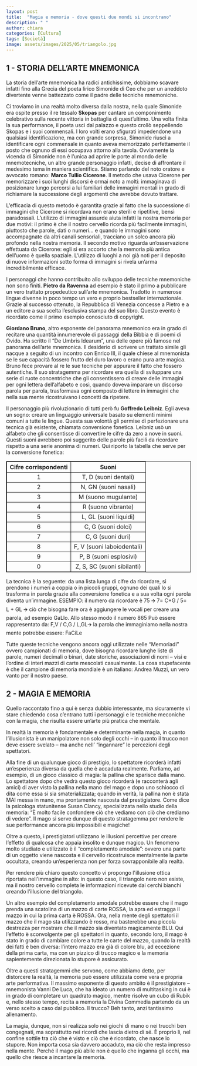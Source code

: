 ```yaml
---
layout: post
title:  "Magia e memoria - dove questi due mondi si incontrano"
description: " "
author: chiara
categories: [Cultura]
tags: [Società]
image: assets/images/2025/05/triangolo.jpg
---
```

## 1 - STORIA DELL’ARTE MNEMONICA

La storia dell’arte mnemonica ha radici antichissime, dobbiamo scavare infatti fino alla Grecia del poeta lirico Simonide di Ceo che per un aneddoto divertente venne battezzato come il padre delle tecniche mnemoniche.

Ci troviamo in una realtà molto diversa dalla nostra, nella quale Simonide era ospite presso il re tessalo **Skopas** per cantare un componimento celebrativo sulla recente vittoria in battaglia di quest’ultimo. Una volta finita la sua performance, il poeta uscì dal palazzo e questo crollò seppellendo Skopas e i suoi commensali. I loro volti erano sfigurati impedendone una qualsiasi identificazione, ma con grande sorpresa, Simonide riuscì a identificare ogni commensale in quanto aveva memorizzato perfettamente il posto che ognuno di essi occupava attorno alla tavola. 
Ovviamente la vicenda di Simonide non è l’unica ad aprire le porte al mondo delle mnemotecniche, un altro grande personaggio infatti, decise di affrontare il medesimo tema in maniera scientifica. Stiamo parlando del noto oratore e avvocato romano: **Marco Tullio Cicerone**. Il metodo che usava Cicerone per memorizzare i suoi lunghi discorsi è ormai noto a molti: immaginava di posizionare lungo percorsi a lui familiari delle immagini mentali in grado di richiamare la successione degli argomenti che avrebbe dovuto trattare. 

L’efficacia di questo metodo è garantita grazie al fatto che la successione di immagini che Cicerone si ricordava non erano sterili e ripetitive, bensì paradossali. L’utilizzo di immagini assurde aiuta infatti la nostra memoria per due motivi: il primo è che il nostro cervello ricorda più facilmente immagini, piuttosto che parole, dati o numeri… e quando le immagini sono accompagnate da altri canali sensoriali, tracciano un solco ancora più profondo nella nostra memoria.
Il secondo motivo riguarda un’osservazione effettuata da Cicerone: egli si era accorto che la memoria più antica dell’uomo è quella spaziale. L’utilizzo di luoghi a noi già noti per il deposito di nuove informazioni sotto forma di immagini si rivela un’arma incredibilmente efficace.

I personaggi che hanno contribuito allo sviluppo delle tecniche mnemoniche non sono finiti. **Pietro da Ravenna** ad esempio è stato il primo a pubblicare un vero trattato propedeutico sull’arte mnemonica. Tradotto in numerose lingue divenne in poco tempo un vero e proprio bestseller internazionale. Grazie al successo ottenuto, la Repubblica di Venezia concesse a Pietro e a un editore a sua scelta l’esclusiva stampa del suo libro. Questo evento è ricordato come il primo esempio conosciuto di copyright. 

**Giordano Bruno**, altro esponente del panorama mnemonico era in grado di recitare una quantità innumerevole di passaggi della Bibbia e di poemi di Ovido. Ha scritto il “De Umbris Idearum”, una delle opere più famose nel panorama dell’arte mnemonica. Il desiderio di scrivere un trattato simile gli nacque a seguito di un incontro con Enrico III, il quale chiese al mnemonista se le sue capacità fossero frutto del duro lavoro o erano pura arte magica. Bruno fece provare al re le sue tecniche per appurare il fatto che fossero autentiche. Il suo stratagemma per ricordare era quella di sviluppare una serie di ruote concentriche che gli consentissero di creare delle immagini per ogni lettera dell’alfabeto e così, quando doveva imparare un discorso parola per parola, trasformava ogni composto di lettere in immagini che nella sua mente ricostruivano i concetti da ripetere.

Il personaggio più rivoluzionario di tutti però fu **Goffredo Leibniz**. Egli aveva un sogno: creare un linguaggio universale basato su elementi minimi comuni a tutte le lingue. Questa sua volontà gli permise di perfezionare una tecnica già esistente, chiamata conversione fonetica. Leibniz usò un alfabeto che gli consentisse di convertire le cifre da zero a nove in suoni. Questi suoni avrebbero poi suggerito delle parole più facili da ricordare rispetto a una serie anonima di numeri.
Qui riporto la tabella che serve per la conversione fonetica:

<div align="center">
<table style="border: 1px solid black; border-collapse: collapse; text-align: center;">
    <thead>
        <tr>
            <th style="border: 1px solid black; border-collapse: collapse; text-align: center;">Cifre corrispondenti</th>
            <th style="border: 1px solid black; border-collapse: collapse; text-align: center;">Suoni</th>
        </tr>
    </thead>
    <tbody>
        <tr>
            <td style="border: 1px solid black; border-collapse: collapse; text-align: center;">1</td>
            <td style="border: 1px solid black; border-collapse: collapse; text-align: center;">T, D (suoni dentali)</td>
        </tr>
        <tr>
            <td style="border: 1px solid black; border-collapse: collapse; text-align: center;">2</td>
            <td style="border: 1px solid black; border-collapse: collapse; text-align: center;">N, GN (suoni nasali)</td>
        </tr>
        <tr>
            <td style="border: 1px solid black; border-collapse: collapse; text-align: center;">3</td>
            <td style="border: 1px solid black; border-collapse: collapse; text-align: center;">M (suono mugulante)</td>
        </tr>
        <tr>
            <td style="border: 1px solid black; border-collapse: collapse; text-align: center;">4</td>
            <td style="border: 1px solid black; border-collapse: collapse; text-align: center;">R (suono vibrante)</td>
        </tr>
        <tr>
            <td style="border: 1px solid black; border-collapse: collapse; text-align: center;">5</td>
            <td style="border: 1px solid black; border-collapse: collapse; text-align: center;">L, GL (suoni liquidi)</td>
        </tr>
        <tr>
            <td style="border: 1px solid black; border-collapse: collapse; text-align: center;">6</td>
            <td style="border: 1px solid black; border-collapse: collapse; text-align: center;">C, G (suoni dolci)</td>
        </tr>
        <tr>
            <td style="border: 1px solid black; border-collapse: collapse; text-align: center;">7</td>
            <td style="border: 1px solid black; border-collapse: collapse; text-align: center;">C, G (suoni duri)</td>
        </tr>
        <tr>
            <td style="border: 1px solid black; border-collapse: collapse; text-align: center;">8</td>
            <td style="border: 1px solid black; border-collapse: collapse; text-align: center;">F, V (suoni laboiodentali)</td>
        </tr>
        <tr>
            <td style="border: 1px solid black; border-collapse: collapse; text-align: center;">9</td>
            <td style="border: 1px solid black; border-collapse: collapse; text-align: center;">P, B (suoni esplosivi)</td>
        </tr>
        <tr>
            <td style="border: 1px solid black; border-collapse: collapse; text-align: center;">0</td>
            <td style="border: 1px solid black; border-collapse: collapse; text-align: center;">Z, S, SC (suoni sibilanti)</td>
        </tr>
    </tbody>
</table>
</div>

La tecnica è la seguente: da una lista lunga di cifre da ricordare, si prendono i numeri a coppia o in piccoli gruppi, ognuno dei quali lo si trasforma in parola grazie alla conversione fonetica e a sua volta ogni parola diventa un’immagine.
ESEMPIO: il numero da ricordare è 75 🡪 7= C+G / 5= L + GL 🡪 ciò che bisogna fare ora è aggiungere le vocali per creare una parola, ad esempio GaLlo.
Allo stesso modo il numero 865 Può essere rappresentato da: F,V / C,G / L,GL🡪 la parola che immaginiamo nella nostra mente potrebbe essere: FaCiLe

Tutte queste tecniche vengono ancora oggi utilizzate nelle “Memoriadi” ovvero campionati di memoria, dove bisogna ricordare lunghe liste di parole, numeri decimali o binari, date storiche, associazioni di nomi – visi e l’ordine di interi mazzi di carte mescolati casualmente. La cosa stupefacente è che il campione di memoria mondiale è un italiano: Andrea Muzzi, un vero vanto per il nostro paese.


## 2 - MAGIA E MEMORIA

Quello raccontato fino a qui è senza dubbio interessante, ma sicuramente vi stare chiedendo cosa c’entrano tutti i personaggi e le tecniche meconiche con la magia, che risulta essere un’arte più pratica che mentale.

In realtà la memoria è fondamentale e determinante nella magia, in quanto l’illusionista è un manipolatore non solo degli occhi – in quanto il trucco non deve essere svelato – ma anche nell’ “ingannare” le percezioni degli spettatori.

Alla fine di un qualunque gioco di prestigio, lo spettatore ricorderà infatti un’esperienza diversa da quella che è accaduta realmente. Parliamo, ad esempio, di un gioco classico di magia: la pallina che sparisce dalla mano. Lo spettatore dopo che vedrà questo gioco ricorderà (e racconterà agli amici) di aver visto la pallina nella mano del mago e dopo uno schiocco di dita come essa si sia smaterializzata; quando in verità, la pallina non è stata MAI messa in mano, ma prontamente nascosta dal prestigiatore. Come dice la psicologa statunitense Susan Clancy, specializzata nello studio della memoria: “È molto facile confondere ciò che vediamo con ciò che crediamo di vedere”. Il mago si serve dunque di questo stratagemma per rendere le sue performance ancora più impossibili e magiche!

Oltre a questo, i prestigiatori utilizzano le illusioni percettive per creare l’effetto di qualcosa che appaia insolito e dunque magico. Un fenomeno molto studiato e utilizzato è il “completamento amodale”: ovvero una parte di un oggetto viene nascosta e il cervello ricostruisce mentalmente la parte occultata, creando un’esperienza non per forza sovrapponibile alla realtà.

Per rendere più chiaro questo concetto vi propongo l'illusione ottica riportata nell'immagine in alto: in questo caso, il triangolo nero non esiste, ma il nostro cervello completa le informazioni ricevute dai cerchi bianchi creando l’illusione del triangolo.


Un altro esempio del completamento amodale potrebbe essere che il mago prenda una scatolina di un mazzo di carte ROSSA, la apra ed estragga il mazzo in cui la prima carta è ROSSA. Ora, nella mente degli spettatori il mazzo che il mago sta utilizzando è rosso, ma basterebbe una piccola destrezza per mostrare che il mazzo sia diventato magicamente BLU. Qui l’effetto è sconvolgente per gli spettatori in quanto, secondo loro, il mago è stato in grado di cambiare colore a tutte le carte del mazzo, quando la realtà dei fatti è ben diversa: l’intero mazzo era già di colore blu, ad eccezione della prima carta, ma con un pizzico di trucco magico e la memoria sapientemente direzionata lo stupore è assicurato.

Oltre a questi stratagemmi che servono, come abbiamo detto, per distorcere la realtà, la memoria può essere utilizzata come vera e propria arte performativa. Il massimo esponente di questo ambito è il prestigiatore – mnemonista Vanni De Luca, che ha ideato un numero di multitasking in cui è in grado di completare un quadrato magico, mentre risolve un cubo di Rubik e, nello stesso tempo, recita a memoria la Divina Commedia partendo da un verso scelto a caso dal pubblico. Il trucco? Beh tanto, anzi tantissimo allenamento.

La magia, dunque, non si realizza solo nei giochi di mano o nei trucchi ben congegnati, ma soprattutto nei ricordi che lascia dietro di sé. È proprio lì, nel confine sottile tra ciò che è visto e ciò che è ricordato, che nasce lo stupore. Non importa cosa sia davvero accaduto, ma ciò che resta impresso nella mente. Perché il mago più abile non è quello che inganna gli occhi, ma quello che riesce a incantare la memoria.
